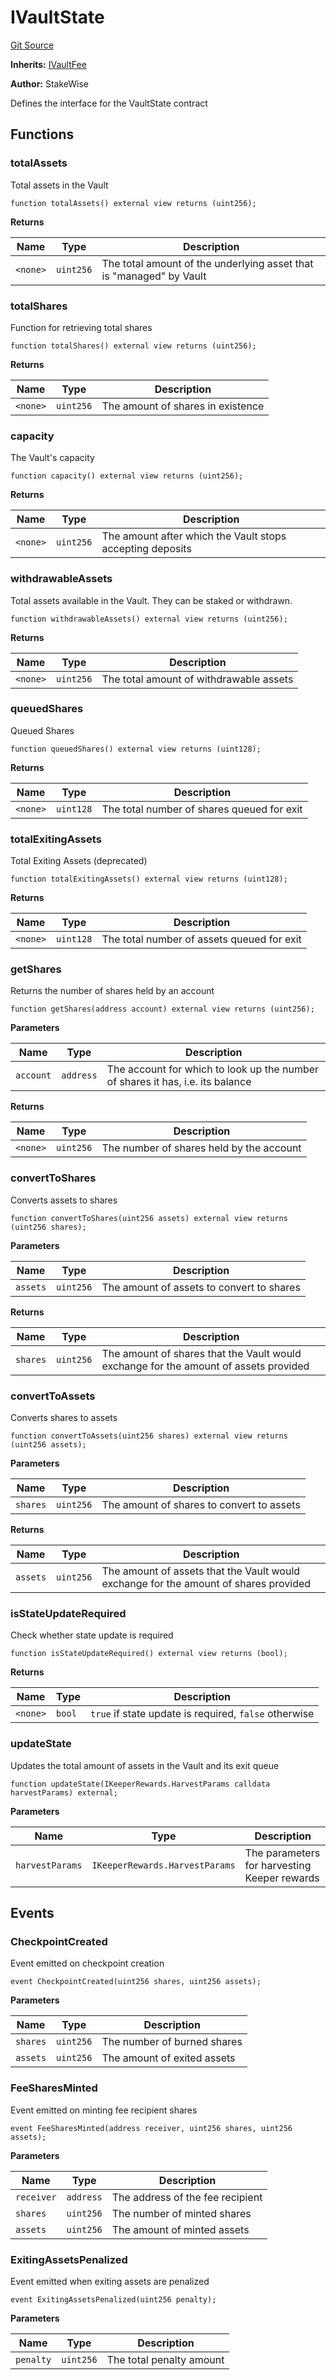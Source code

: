 # IVaultState
[Git Source](https://github.com/stakewise/v3-core/blob/c4059a64871829ca60ea58f054baf8eb13d3572a/contracts/interfaces/IVaultState.sol)

**Inherits:**
[IVaultFee](/contracts/interfaces/IVaultFee.sol/interface.IVaultFee.md)

**Author:**
StakeWise

Defines the interface for the VaultState contract


## Functions
### totalAssets

Total assets in the Vault


```solidity
function totalAssets() external view returns (uint256);
```
**Returns**

|Name|Type|Description|
|----|----|-----------|
|`<none>`|`uint256`|The total amount of the underlying asset that is "managed" by Vault|


### totalShares

Function for retrieving total shares


```solidity
function totalShares() external view returns (uint256);
```
**Returns**

|Name|Type|Description|
|----|----|-----------|
|`<none>`|`uint256`|The amount of shares in existence|


### capacity

The Vault's capacity


```solidity
function capacity() external view returns (uint256);
```
**Returns**

|Name|Type|Description|
|----|----|-----------|
|`<none>`|`uint256`|The amount after which the Vault stops accepting deposits|


### withdrawableAssets

Total assets available in the Vault. They can be staked or withdrawn.


```solidity
function withdrawableAssets() external view returns (uint256);
```
**Returns**

|Name|Type|Description|
|----|----|-----------|
|`<none>`|`uint256`|The total amount of withdrawable assets|


### queuedShares

Queued Shares


```solidity
function queuedShares() external view returns (uint128);
```
**Returns**

|Name|Type|Description|
|----|----|-----------|
|`<none>`|`uint128`|The total number of shares queued for exit|


### totalExitingAssets

Total Exiting Assets (deprecated)


```solidity
function totalExitingAssets() external view returns (uint128);
```
**Returns**

|Name|Type|Description|
|----|----|-----------|
|`<none>`|`uint128`|The total number of assets queued for exit|


### getShares

Returns the number of shares held by an account


```solidity
function getShares(address account) external view returns (uint256);
```
**Parameters**

|Name|Type|Description|
|----|----|-----------|
|`account`|`address`|The account for which to look up the number of shares it has, i.e. its balance|

**Returns**

|Name|Type|Description|
|----|----|-----------|
|`<none>`|`uint256`|The number of shares held by the account|


### convertToShares

Converts assets to shares


```solidity
function convertToShares(uint256 assets) external view returns (uint256 shares);
```
**Parameters**

|Name|Type|Description|
|----|----|-----------|
|`assets`|`uint256`|The amount of assets to convert to shares|

**Returns**

|Name|Type|Description|
|----|----|-----------|
|`shares`|`uint256`|The amount of shares that the Vault would exchange for the amount of assets provided|


### convertToAssets

Converts shares to assets


```solidity
function convertToAssets(uint256 shares) external view returns (uint256 assets);
```
**Parameters**

|Name|Type|Description|
|----|----|-----------|
|`shares`|`uint256`|The amount of shares to convert to assets|

**Returns**

|Name|Type|Description|
|----|----|-----------|
|`assets`|`uint256`|The amount of assets that the Vault would exchange for the amount of shares provided|


### isStateUpdateRequired

Check whether state update is required


```solidity
function isStateUpdateRequired() external view returns (bool);
```
**Returns**

|Name|Type|Description|
|----|----|-----------|
|`<none>`|`bool`|`true` if state update is required, `false` otherwise|


### updateState

Updates the total amount of assets in the Vault and its exit queue


```solidity
function updateState(IKeeperRewards.HarvestParams calldata harvestParams) external;
```
**Parameters**

|Name|Type|Description|
|----|----|-----------|
|`harvestParams`|`IKeeperRewards.HarvestParams`|The parameters for harvesting Keeper rewards|


## Events
### CheckpointCreated
Event emitted on checkpoint creation


```solidity
event CheckpointCreated(uint256 shares, uint256 assets);
```

**Parameters**

|Name|Type|Description|
|----|----|-----------|
|`shares`|`uint256`|The number of burned shares|
|`assets`|`uint256`|The amount of exited assets|

### FeeSharesMinted
Event emitted on minting fee recipient shares


```solidity
event FeeSharesMinted(address receiver, uint256 shares, uint256 assets);
```

**Parameters**

|Name|Type|Description|
|----|----|-----------|
|`receiver`|`address`|The address of the fee recipient|
|`shares`|`uint256`|The number of minted shares|
|`assets`|`uint256`|The amount of minted assets|

### ExitingAssetsPenalized
Event emitted when exiting assets are penalized


```solidity
event ExitingAssetsPenalized(uint256 penalty);
```

**Parameters**

|Name|Type|Description|
|----|----|-----------|
|`penalty`|`uint256`|The total penalty amount|

